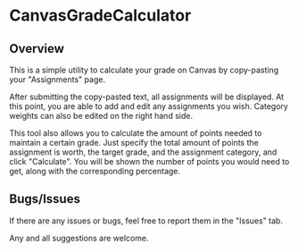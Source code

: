 # CanvasGradeCalculator

## Overview
This is a simple utility to calculate your grade on Canvas by copy-pasting your "Assignments" page.

After submitting the copy-pasted text, all assignments will be displayed. At this point, you are able to add and edit any assignments you wish. Category weights can also be edited on the right hand side.

This tool also allows you to calculate the amount of points needed to maintain a certain grade. Just specify the total amount of points the assignment is worth, the target grade, and the assignment category, and click "Calculate". You will be shown the number of points you would need to get, along with the corresponding percentage.

## Bugs/Issues

If there are any issues or bugs, feel free to report them in the "Issues" tab.

Any and all suggestions are welcome.
